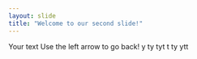 ```yaml
---
layout: slide
title: "Welcome to our second slide!"
---
```

Your text
Use the left arrow to go back!
y ty tyt t ty  ytt 
